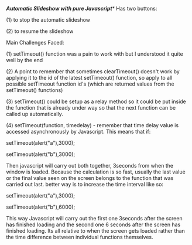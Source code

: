 
***Automatic Slideshow with pure Javascript****
Has two buttons:

(1) to stop the automatic slideshow

(2) to resume the slideshow

Main Challenges Faced:

(1) setTimeout() function was a pain to work with but I understood it quite well by the end

(2) A point to remember that sometimes clearTimeout() doesn't work by applying it to the id of the latest setTimeout() function, so apply to all possible setTimeout function id's (which are returned values from the setTimeout() functions)

(3) setTimeout() could be setup as a relay method so it could be put inside the function that is already under way so that the next function can be called up automatically.

(4) setTimeout(function, timedelay) - remember that time delay value is accessed asynchronously by Javascript. This means that if:

setTimeout(alert("a"),3000);

setTimeout(alert("b"),3000);

Then javascript will carry out both together, 3seconds from when the window is loaded. Because the calculation is so fast, usually the last value or the final value seen on the screen belongs to the function that was carried out last.
better way is to increase the time interval like so:

setTimeout(alert("a"),3000);

setTimeout(alert("b"),6000);

This way Javascript will carry out the first one 3seconds after the screen has finished loading and the second one 6 seconds after the screen has finished loading. Its all relative to when the screen gets loaded rather than the time difference between individual functions themselves.
